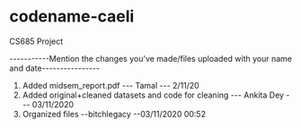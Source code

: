 # codename-caeli
CS685 Project

-----------Mention the changes you've made/files uploaded with your name and date----------------
1. Added midsem_report.pdf --- Tamal --- 2/11/20
2. Added original+cleaned datasets and code for cleaning --- Ankita Dey --- 03/11/2020
3. Organized files --bitchlegacy --03/11/2020 00:52
